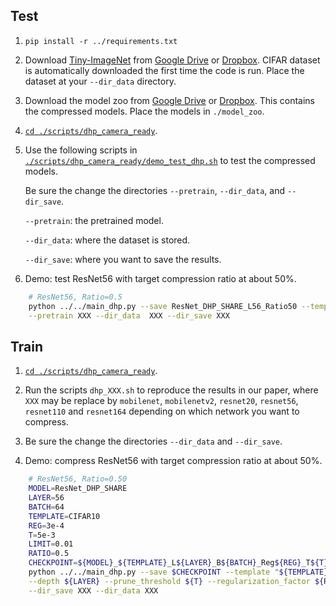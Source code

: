 
## Test
1. `pip install -r ../requirements.txt`

2. Download [Tiny-ImageNet](http://www.image-net.org/) from [Google Drive](https://drive.google.com/file/d/1Aajaob10vzDqPbWZVNMYxJRowlNE0yd5/view?usp=sharing) or [Dropbox](https://www.dropbox.com/s/2kbqse543y2ule0/tiny-imagenet-200.tar.xz?dl=0). CIFAR dataset is automatically downloaded the first time the code is run. Place the dataset at your `--dir_data` directory.

3. Download the model zoo from [Google Drive](https://drive.google.com/file/d/1ojU4jkgwJ6-qHlbD1e_nBWlUAt6ouNmz/view?usp=sharing) or [Dropbox](https://www.dropbox.com/s/vrc3zacctwm3z11/model_zoo_classification.zip?dl=0). This contains the compressed models. Place the models in `./model_zoo`.

4. [`cd ./scripts/dhp_camera_ready`](./scripts/dhp_camera_ready). 

5. Use the following scripts in [`./scripts/dhp_camera_ready/demo_test_dhp.sh`](./scripts/dhp_camera_ready/demo_test_dhp.sh) to test the compressed models. 

    Be sure the change the directories `--pretrain`, `--dir_data`, and `--dir_save`.

    `--pretrain`: the pretrained model.

	`--dir_data`: where the dataset is stored.

	`--dir_save`: where you want to save the results.
6. Demo: test ResNet56 with target compression ratio at about 50%.
```bash
	# ResNet56, Ratio=0.5
	python ../../main_dhp.py --save ResNet_DHP_SHARE_L56_Ratio50 --template CIFAR10_ResNet --model ResNet_DHP_SHARE --depth 56 --test_only \
	--pretrain XXX --dir_data  XXX --dir_save XXX
```
## Train

1. [`cd ./scripts/dhp_camera_ready`](./scripts/dhp_camera_ready). 

2. Run the scripts `dhp_XXX.sh` to reproduce the results in our paper, where `XXX` may be replace by `mobilenet`, `mobilenetv2`, `resnet20`, `resnet56`, `resnet110` and `resnet164` depending on which network you want to compress. 

3. Be sure the change the directories `--dir_data` and `--dir_save`.

4. Demo: compress ResNet56 with target compression ratio at about 50%.
```bash
	# ResNet56, Ratio=0.50
	MODEL=ResNet_DHP_SHARE
	LAYER=56
	BATCH=64
	TEMPLATE=CIFAR10
	REG=3e-4
	T=5e-3
	LIMIT=0.01
	RATIO=0.5
	CHECKPOINT=${MODEL}_${TEMPLATE}_L${LAYER}_B${BATCH}_Reg${REG}_T${T}_Limit${LIMIT}_Ratio${RATIO}
	python ../../main_dhp.py --save $CHECKPOINT --template "${TEMPLATE}_ResNet" --model ${MODEL} --batch_size ${BATCH} --epochs 300 --decay step-20-50+step-150-225 \
	--depth ${LAYER} --prune_threshold ${T} --regularization_factor ${REG} --ratio ${RATIO} --stop_limit ${LIMIT} --print_model \
	--dir_save XXX --dir_data XXX
```
